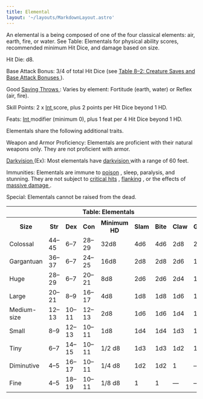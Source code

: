 ```yaml
---
title: Elemental
layout: '~/layouts/MarkdownLayout.astro'
---
```

An elemental is a being composed of one of the four classical elements: air,
earth, fire, or water. See Table: Elementals for physical ability scores,
recommended minimum Hit Dice, and damage based on size.

Hit Die: d8.

Base Attack Bonus: 3/4 of total Hit Dice (see [ Table 8–2: Creature Saves and Base Attack Bonuses ](/modern.d20.srd/creature.types) ).

Good [ Saving Throws ](/modern.d20.srd/basics/saving.throws) : Varies by
element: Fortitude (earth, water) or Reflex (air, fire).

Skill Points: 2 x [ Int ](/modern.d20.srd/basics/ability.scores) score, plus 2
points per Hit Dice beyond 1 HD.

Feats: [ Int ](/modern.d20.srd/basics/ability.scores) modifier (minimum 0),
plus 1 feat per 4 Hit Dice beyond 1 HD.

Elementals share the following additional traits.

Weapon and Armor Proficiency: Elementals are proficient with their natural
weapons only. They are not proficient with armor.

[ Darkvision ](/modern.d20.srd/special.abilities/darkvision) (Ex): Most
elementals have [ darkvision ](/modern.d20.srd/special.abilities/darkvision)
with a range of 60 feet.

Immunities: Elementals are immune to [ poison](/modern.d20.srd/environment.hazards/poison) , sleep, paralysis, and
stunning. They are not subject to [ critical hits](/modern.d20.srd/combat/critical.hits) , [ flanking](/modern.d20.srd/combat/movement.and.position) , or the effects of [ massive damage ](/modern.d20.srd/environment.hazards/falling) .

Special: Elementals cannot be raised from the dead.


<table> <tr> <th colspan="9"> Table: Elementals </th> </tr> <tr> <th> Size </th> <th> Str </th> <th> Dex </th> <th> Con </th> <th> Minimum HD </th> <th> Slam </th> <th> Bite </th> <th> Claw </th> <th> Gore </th> </tr> <tr> <td> Colossal </td> <td> 44–45 </td> <td> 6–7 </td> <td> 28–29 </td> <td> 32d8 </td> <td> 4d6 </td> <td> 4d6 </td> <td> 2d8 </td> <td> 2d6 </td> </tr> <tr class="shaded"> <td> Gargantuan </td> <td> 36–37 </td> <td> 6–7 </td> <td> 24–25 </td> <td> 16d8 </td> <td> 2d8 </td> <td> 2d8 </td> <td> 2d6 </td> <td> 1d8 </td> </tr> <tr> <td> Huge </td> <td> 28–29 </td> <td> 6–7 </td> <td> 20–21 </td> <td> 8d8 </td> <td> 2d6 </td> <td> 2d6 </td> <td> 2d4 </td> <td> 1d6 </td> </tr> <tr class="shaded"> <td> Large </td> <td> 20–21 </td> <td> 8–9 </td> <td> 16–17 </td> <td> 4d8 </td> <td> 1d8 </td> <td> 1d8 </td> <td> 1d6 </td> <td> 1d4 </td> </tr> <tr> <td> Medium-size </td> <td> 12–13 </td> <td> 10–11 </td> <td> 12–13 </td> <td> 2d8 </td> <td> 1d6 </td> <td> 1d6 </td> <td> 1d4 </td> <td> 1d3 </td> </tr> <tr class="shaded"> <td> Small </td> <td> 8–9 </td> <td> 12–13 </td> <td> 10–11 </td> <td> 1d8 </td> <td> 1d4 </td> <td> 1d4 </td> <td> 1d3 </td> <td> 1d2 </td> </tr> <tr> <td> Tiny </td> <td> 6–7 </td> <td> 14–15 </td> <td> 10–11 </td> <td> 1/2 d8 </td> <td> 1d3 </td> <td> 1d3 </td> <td> 1d2 </td> <td> 1 </td> </tr> <tr class="shaded"> <td> Diminutive </td> <td> 4–5 </td> <td> 16–17 </td> <td> 10–11 </td> <td> 1/4 d8 </td> <td> 1d2 </td> <td> 1d2 </td> <td> 1 </td> <td> — </td> </tr> <tr> <td> Fine </td> <td> 4–5 </td> <td> 18–19 </td> <td> 10–11 </td> <td> 1/8 d8 </td> <td> 1 </td> <td> 1 </td> <td> — </td> <td> — </td> </tr> </table>




